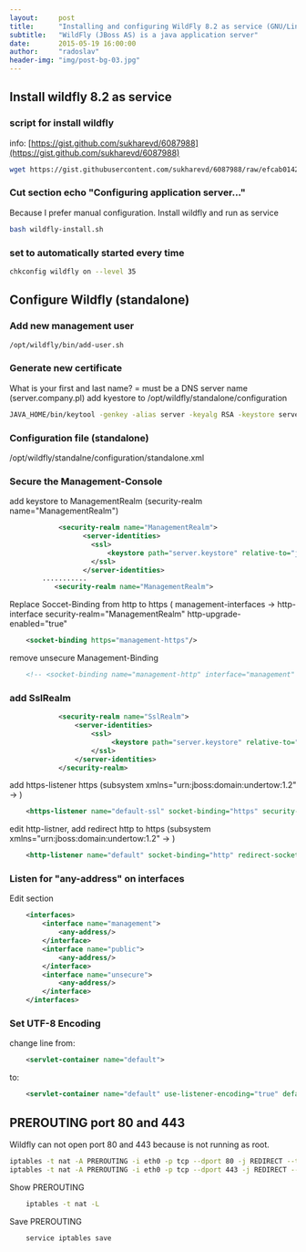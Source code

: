 ```yaml
---
layout:     post
title:      "Installing and configuring WildFly 8.2 as service (GNU/Linux)."
subtitle:   "WildFly (JBoss AS) is a java application server"
date:       2015-05-19 16:00:00
author:     "radoslav"
header-img: "img/post-bg-03.jpg"
---
```


## Install wildfly 8.2 as service

### script for install wildfly

info: [https://gist.github.com/sukharevd/6087988](https://gist.github.com/sukharevd/6087988)

```bash
wget https://gist.githubusercontent.com/sukharevd/6087988/raw/efcab01424e739f509a0537728ab3764d3d4fa26/wildfly-install.sh -O wildfly-install.sh
```

### Cut section echo "Configuring application server..."

Because I prefer manual configuration.
Install wildfly and run as service

```bash
bash wildfly-install.sh
```

### set to automatically started every time

```bash
chkconfig wildfly on --level 35
```

## Configure Wildfly (standalone)

### Add new management user

```bash
/opt/wildfly/bin/add-user.sh
```

### Generate new certificate

What is your first and last name? = must be a DNS server name (server.company.pl)
add kyestore to /opt/wildfly/standalone/configuration

```bash
JAVA_HOME/bin/keytool -genkey -alias server -keyalg RSA -keystore server.keystore -validity 3650
```

### Configuration file (standalone)

/opt/wildfly/standalne/configuration/standalone.xml

### Secure the Management-Console

add keystore to ManagementRealm (security-realm name="ManagementRealm")

```xml
            <security-realm name="ManagementRealm">
                  <server-identities>
                    <ssl>
                        <keystore path="server.keystore" relative-to="jboss.server.config.dir" keystore-password="secret"/>
                    </ssl>
                  </server-identities>
		...........
           <security-realm name="ManagementRealm">
```

Replace Soccet-Binding from http to https ( management-interfaces -> http-interface security-realm="ManagementRealm" http-upgrade-enabled="true"

```xml
	<socket-binding https="management-https"/>
```

remove unsecure Management-Binding

```xml
	<!-- <socket-binding name="management-http" interface="management" port="${jboss.management.http.port:9990}"/> -->
```

### add SslRealm

```xml
            <security-realm name="SslRealm">
                <server-identities>
                    <ssl>
                         <keystore path="server.keystore" relative-to="jboss.server.config.dir" keystore-password="secret"/>
                    </ssl>
                </server-identities>
            </security-realm>
```

add https-listener https (subsystem xmlns="urn:jboss:domain:undertow:1.2" -> <server name="default-server">)

```xml
	<https-listener name="default-ssl" socket-binding="https" security-realm="SslRealm"/>
```

edit http-listner, add redirect http to https (subsystem xmlns="urn:jboss:domain:undertow:1.2" -> <server name="default-server">)

```xml
	<http-listener name="default" socket-binding="http" redirect-socket="https"/>
```


### Listen for "any-address" on interfaces

Edit section

```xml
	<interfaces>
		<interface name="management">
 			<any-address/>
		</interface>
		<interface name="public">
			<any-address/>
		</interface>
		<interface name="unsecure">
			<any-address/>
		</interface>
	</interfaces>
```

### Set UTF-8 Encoding

change line from:

```xml
	<servlet-container name="default">
```

to:

```xml
	<servlet-container name="default" use-listener-encoding="true" default-encoding="UTF-8">
```

## PREROUTING port 80 and 443

Wildfly can not open port 80 and 443 because is not running as root.

```bash
iptables -t nat -A PREROUTING -i eth0 -p tcp --dport 80 -j REDIRECT --to-port 8080
iptables -t nat -A PREROUTING -i eth0 -p tcp --dport 443 -j REDIRECT --to-port 8443
```

Show PREROUTING

```bash
	iptables -t nat -L
```

Save PREROUTING

```bash
	service iptables save
```

